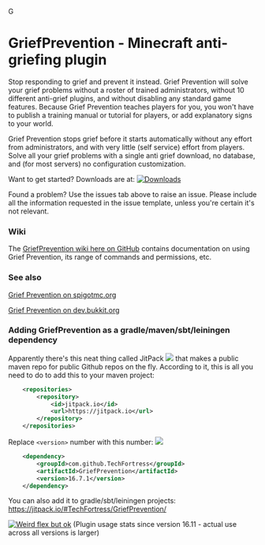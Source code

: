 G
# GriefPrevention - Minecraft anti-griefing plugin

Stop responding to grief and prevent it instead. Grief Prevention will solve
your grief problems without a roster of trained administrators, without 10
different anti-grief plugins, and without disabling any standard game features.
Because Grief Prevention teaches players for you, you won't have to publish a
training manual or tutorial for players, or add explanatory signs to your world.

Grief Prevention stops grief before it starts automatically without any effort
from administrators, and with very little (self service) effort from players.
Solve all your grief problems with a single anti grief download, no database,
and (for most servers) no configuration customization.

Want to get started?  Downloads are at: [![Downloads](https://img.shields.io/github/downloads/TechFortress/GriefPrevention/total.svg)](https://github.com/TechFortress/GriefPrevention/releases)

Found a problem?  Use the issues tab above to raise an issue.  Please include
all the information requested in the issue template, unless you're certain it's
not relevant.

### Wiki

The [GriefPrevention wiki here on GitHub](https://github.com/TechFortress/GriefPrevention/wiki)
contains documentation on using Grief Prevention, its range of commands and
permissions, etc.

### See also

[Grief Prevention on spigotmc.org](https://www.spigotmc.org/resources/griefprevention.1884/)

[Grief Prevention on dev.bukkit.org](https://dev.bukkit.org/projects/grief-prevention)


### Adding GriefPrevention as a gradle/maven/sbt/leiningen dependency

Apparently there's this neat thing called JitPack [![](https://jitpack.io/v/TechFortress/GriefPrevention.svg)](https://jitpack.io/#TechFortress/GriefPrevention) that makes a public maven repo for public Github repos on the fly.
According to it, this is all you need to do to add this to your maven project:
```xml
	<repositories>
		<repository>
		    <id>jitpack.io</id>
		    <url>https://jitpack.io</url>
		</repository>
	</repositories>
```

Replace `<version>` number with this number: [![](https://jitpack.io/v/TechFortress/GriefPrevention.svg)](https://jitpack.io/#TechFortress/GriefPrevention)
```xml
	<dependency>
	    <groupId>com.github.TechFortress</groupId>
	    <artifactId>GriefPrevention</artifactId>
	    <version>16.7.1</version>
	</dependency>
```

You can also add it to gradle/sbt/leiningen projects: https://jitpack.io/#TechFortress/GriefPrevention/

[![Weird flex but ok](https://bstats.org/signatures/bukkit/GriefPrevention-legacy.svg)](https://bstats.org/plugin/bukkit/GriefPrevention-legacy)
(Plugin usage stats since version 16.11 - actual use across all versions is larger)
